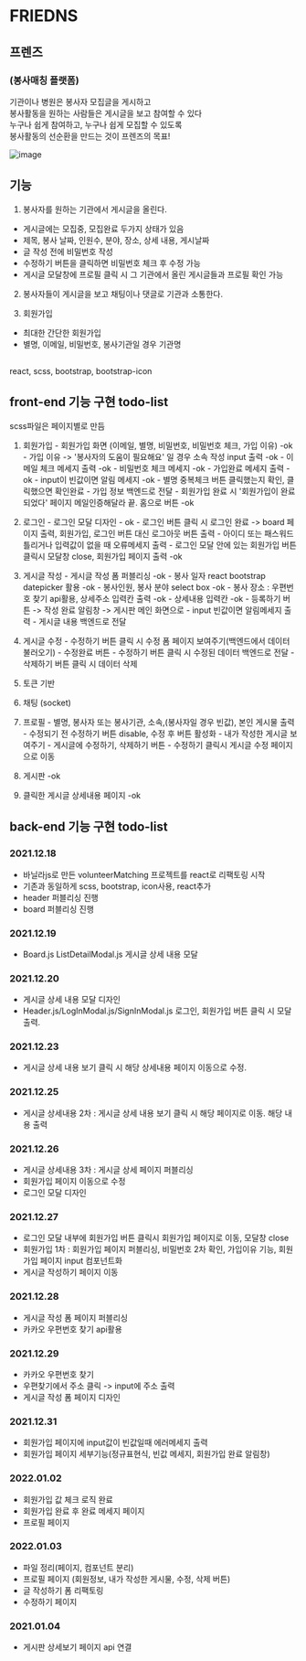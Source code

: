 # FRIEDNS

## 프렌즈 
### (봉사매칭 플랫폼)
기관이나 병원은 봉사자 모집글을 게시하고 <br/>
봉사활동을 원하는 사람들은 게시글을 보고 참여할 수 있다 <br/>
누구나 쉽게 참여하고, 누구나 쉽게 모집할 수 있도록 <br/>
봉사활동의 선순환을 만드는 것이 프렌즈의 목표!

![image](https://user-images.githubusercontent.com/70701879/147481910-8128c650-abca-4f80-ba37-24d1f5a72b9e.png)

## 기능
1. 봉사자를 원하는 기관에서 게시글을 올린다.
  - 게시글에는 모집중, 모집완료 두가지 상태가 있음
  - 제목, 봉사 날짜, 인원수, 분야, 장소, 상세 내용, 게시날짜
  - 글 작성 전에 비밀번호 작성
  - 수정하기 버튼을 클릭하면 비밀번호 체크 후 수정 가능
  - 게시글 모달창에 프로필 클릭 시 그 기관에서 올린 게시글들과 프로필 확인 가능

2. 봉사자들이 게시글을 보고 채팅이나 댓글로 기관과 소통한다.

3. 회원가입
  - 최대한 간단한 회원가입
  - 별명, 이메일, 비밀번호, 봉사기관일 경우 기관명

##
react, scss, bootstrap, bootstrap-icon

## front-end 기능 구현 todo-list
scss파일은 페이지별로 만듬

  1. 회원가입
    - 회원가입 화면 (이메일, 별명, 비밀번호, 비밀번호 체크, 가입 이유) -ok
    - 가입 이유 -> '봉사자의 도움이 필요해요' 일 경우 소속 작성 input 출력 -ok 
    - 이메일 체크 메세지 출력 -ok
    - 비밀번호 체크 메세지 -ok
    - 가입완료 메세지 출력 -ok
    - input이 빈값이면 알림 메세지 -ok
    - 별명 중복체크 버튼 클릭했는지 확인, 클릭했으면 확인완료
    - 가입 정보 백엔드로 전달
    - 회원가입 완료 시 '회원가입이 완료되었다' 페이지 메일인증해달라 끝. 홈으로 버튼 -ok

  2. 로그인 
    - 로그인 모달 디자인 - ok
    - 로그인 버튼 클릭 시 로그인 완료 -> board 페이지 출력, 회원가입, 로그인 버튼 대신 로그아웃 버튼 출력
    - 아이디 또는 패스워드 틀리거나 입력값이 없을 때 오류메세지 출력
    - 로그인 모달 안에 있는 회원가입 버튼 클릭시 모달창 close, 회원가입 페이지 출력 -ok

  3. 게시글 작성
    - 게시글 작성 폼 퍼블리싱 -ok
    - 봉사 일자 react bootstrap datepicker 활용 -ok
    - 봉사인원, 봉사 분야 select box -ok
    - 봉사 장소 : 우편번호 찾기 api활용, 상세주소 입력칸 출력 -ok
    - 상세내용 입력칸 -ok
    - 등록하기 버튼 -> 작성 완료 알림창 -> 게시판 메인 화면으로 
    - input 빈값이면 알림메세지 출력
    - 게시글 내용 백엔드로 전달

  4. 게시글 수정
    - 수정하기 버튼 클릭 시 수정 폼 페이지 보여주기(백엔드에서 데이터 불러오기)
    - 수정완료 버튼 
    - 수정하기 버튼 클릭 시 수정된 데이터 백엔드로 전달
    - 삭제하기 버튼 클릭 시 데이터 삭제

  5. 토큰 기반
  6. 채팅 (socket)

  7. 프로필
    - 별명, 봉사자 또는 봉사기관, 소속,(봉사자일 경우 빈값), 본인 게시물 출력
    - 수정되기 전 수정하기 버튼 disable, 수정 후 버튼 활성화
    - 내가 작성한 게시글 보여주기
    - 게시글에 수정하기, 삭제하기 버튼
    - 수정하기 클릭시 게시글 수정 페이지으로 이동

  8. 게시판 -ok
  9. 클릭한 게시글 상세내용 페이지 -ok 

## back-end 기능 구현 todo-list

### 2021.12.18
  - 바닐라js로 만든 volunteerMatching 프로젝트를 react로 리팩토링 시작
  - 기존과 동일하게 scss, bootstrap, icon사용, react추가
  - header 퍼블리싱 진행 
  - board 퍼블리싱 진행

### 2021.12.19
  - Board.js ListDetailModal.js 
    게시글 상세 내용 모달

### 2021.12.20
  - 게시글 상세 내용 모달 디자인
  - Header.js/LogInModal.js/SignInModal.js
    로그인, 회원가입 버튼 클릭 시 모달 출력.

### 2021.12.23
  - 게시글 상세 내용 보기 클릭 시 해당 상세내용 페이지 이동으로 수정.

### 2021.12.25
  - 게시글 상세내용 2차 : 게시글 상세 내용 보기 클릭 시 해당 페이지로 이동. 해당 내용 출력

### 2021.12.26 
  - 게시글 상세내용 3차 : 게시글 상세 페이지 퍼블리싱
  - 회원가입 페이지 이동으로 수정
  - 로그인 모달 디자인

### 2021.12.27
  - 로그인 모달 내부에 회원가입 버튼 클릭시 회원가입 페이지로 이동, 모달창 close
  - 회원가입 1차 : 회원가입 페이지 퍼블리싱, 비밀번호 2차 확인, 가입이유 기능, 회원가입 페이지 input 컴포넌트화
  - 게시글 작성하기 페이지 이동

### 2021.12.28
  - 게시글 작성 폼 페이지 퍼블리싱
  - 카카오 우편번호 찾기 api활용

### 2021.12.29
  - 카카오 우편번호 찾기 
  - 우편찾기에서 주소 클릭 -> input에 주소 출력
  - 게시글 작성 폼 페이지 디자인

### 2021.12.31
  - 회원가입 페이지에 input값이 빈값일때 에러메세지 출력
  - 회원가입 페이지 세부기능(정규표현식, 빈값 메세지, 회원가입 완료 알림창)

### 2022.01.02
  - 회원가입 값 체크 로직 완료
  - 회원가입 완료 후 완료 메세지 페이지
  - 프로필 페이지 

### 2022.01.03
  - 파일 정리(페이지, 컴포넌트 분리)
  - 프로필 페이지 (회원정보, 내가 작성한 게시물, 수정, 삭제 버튼)
  - 글 작성하기 폼 리팩토링
  - 수정하기 페이지

### 2021.01.04
  - 게시판 상세보기 페이지 api 연결
